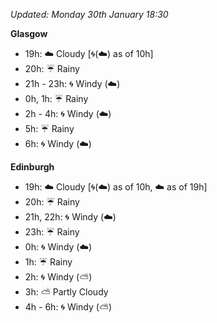 *Updated: Monday 30th January 18:30*

**Glasgow**

* 19h: :cloud: Cloudy [:cyclone:(:cloud:) as of 10h]
* 20h: :umbrella: Rainy
* 21h - 23h: :cyclone: Windy (:cloud:)
* 0h, 1h: :umbrella: Rainy
* 2h - 4h: :cyclone: Windy (:cloud:)
* 5h: :umbrella: Rainy
* 6h: :cyclone: Windy (:cloud:)

**Edinburgh**

* 19h: :cloud: Cloudy [:cyclone:(:cloud:) as of 10h, :cloud: as of 19h]
* 20h: :umbrella: Rainy
* 21h, 22h: :cyclone: Windy (:cloud:)
* 23h: :umbrella: Rainy
* 0h: :cyclone: Windy (:cloud:)
* 1h: :umbrella: Rainy
* 2h: :cyclone: Windy (:partly_sunny:)
* 3h: :partly_sunny: Partly Cloudy
* 4h - 6h: :cyclone: Windy (:partly_sunny:)
